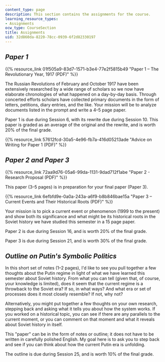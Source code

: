 ```yaml
---
content_type: page
description: This section contains the assignments for the course.
learning_resource_types:
- Assignments
ocw_type: CourseSection
title: Assignments
uid: 32d860da-8220-78cc-0939-6f2d82330197
---
```


_Paper 1_
---------

{{% resource_link 01f505a9-83d7-1571-b3e4-77e2f5815b49 "Paper 1 – The Revolutionary Year, 1917 (PDF)" %}}

The Russian Revolutions of February and October 1917 have been extensively researched by a wide range of scholars so we now have elaborate chronologies of what happened on a day-by-day basis. Through concerted efforts scholars have collected primary documents in the form of letters, petitions, diary entries, and the like. Your mission will be to analyze documents listed in the prompt and write a 4–5 page paper.

Paper 1 is due during Session 6, with its rewrite due during Session 10. This paper is graded as an average of the original and the rewrite, and is worth 20% of the final grade.

{{% resource_link 57612fcd-30a5-4e96-fb7a-416d05213ade "Advice on Writing for Paper 1 (PDF)" %}}

_Paper 2 and Paper 3_
---------------------

{{% resource_link 72aa9d76-05a6-99da-1131-9dad712f1abe "Paper 2 - Research Proposal (PDF)" %}} 

This paper (3–5 pages) is in preparation for your final paper (Paper 3).

{{% resource_link 6efbfd9e-0a0a-243a-a6f9-b8b846bae15a "Paper 3 – Current Events and Their Historical Roots (PDF)" %}}

Your mission is to pick a current event or phenomenon (1999 to the present) and show both its significance and what might be its historical roots in the Soviet history we have studied this semester in a 15 page paper.

Paper 2 is due during Session 16, and is worth 20% of the final grade.

Paper 3 is due during Session 21, and is worth 30% of the final grade.

_Outline on Putin's Symbolic Politics_
--------------------------------------

In this short set of notes (1–2 pages), I'd like to see you pull together a few thoughts about the Putin regime in light of what we have learned this semester about Soviet history. From what you can tell (given that, of course, your knowledge is limited), does it seem that the current regime is a throwback to the Soviet era? If so, in what ways? And what era or set of processes does it most closely resemble? If not, why not?

Alternatively, you might put together a few thoughts on your own research, stepping back and asking what it tells you about how the system works. If you worked on a historical topic, you can see if there are any parallels to the current moment, or you can comment on that moment and what it reveals about Soviet history in itself.

This "paper" can be in the form of notes or outline; it does not have to be written in carefully polished English. My goal here is to ask you to step back and see if you can think about how the current Putin era is unfolding.

The outline is due during Session 25, and is worth 10% of the final grade.